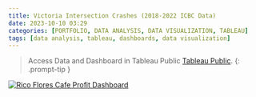 ```yaml
---
title: Victoria Intersection Crashes (2018-2022 ICBC Data)
date: 2023-10-10 03:29
categories: [PORTFOLIO, DATA ANALYSIS, DATA VISUALIZATION, TABLEAU]
tags: [data analysis, tableau, dashboards, data visualization]   
---
```


> Access Data and Dashboard in Tableau Public [Tableau Public](https://public.tableau.com/views/VictoriaIntersectionCrashes2018-2022ICBCData/Dashboard1?:language=en-US&:display_count=n&:origin=viz_share_link).
{: .prompt-tip }

<div class='tableauPlaceholder' id='viz1691927238110' style='position: relative'>
  <noscript>
    <a href='#'><img alt='Rico Flores Cafe Profit Dashboard' src='https:&#47;&#47;public.tableau.com&#47;static&#47;images&#47;Ri&#47;RicoFloresCafeProfitDashboard&#47;ProfitDashboard&#47;1_rss.png' style='border: none' /></a>
  </noscript>
  <object class='tableauViz' style='display:none;'>
    <param name='host_url' value='https%3A%2F%2Fpublic.tableau.com%2F' />
    <param name='embed_code_version' value='3' />
    <param name='site_root' value='' />
    <param name='name' value='RicoFloresCafeProfitDashboard&#47;ProfitDashboard' />
    <param name='tabs' value='no' />
    <param name='toolbar' value='yes' />
    <param name='static_image' value='https:&#47;&#47;public.tableau.com&#47;static&#47;images&#47;Ri&#47;RicoFloresCafeProfitDashboard&#47;ProfitDashboard&#47;1.png' />
    <param name='animate_transition' value='yes' />
    <param name='display_static_image' value='yes' />
    <param name='display_spinner' value='yes' />
    <param name='display_overlay' value='yes' />
    <param name='display_count' value='yes' />
    <param name='language' value='en-US' />
  </object>
</div>
<script type='text/javascript'>
  var divElement = document.getElementById('viz1691927238110');
  var vizElement = divElement.getElementsByTagName('object')[0];
  if (divElement.offsetWidth > 800) {
    vizElement.style.width = '100%';
    vizElement.style.height = '827px';
  } else if (divElement.offsetWidth > 500) {
    vizElement.style.width = '100%';
    vizElement.style.height = '827px';
  } else {
    vizElement.style.width = '100%';
    vizElement.style.height = '1477px';
  }
  var scriptElement = document.createElement('script');
  scriptElement.src = 'https://public.tableau.com/javascripts/api/viz_v1.js';
  vizElement.parentNode.insertBefore(scriptElement, vizElement);
</script>
